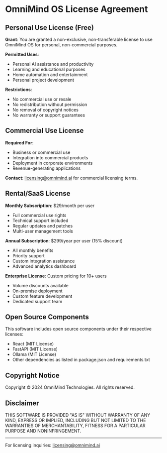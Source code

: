 # OmniMind OS License Agreement

## Personal Use License (Free)

**Grant**: You are granted a non-exclusive, non-transferable license to use OmniMind OS for personal, non-commercial purposes.

**Permitted Uses**:
- Personal AI assistance and productivity
- Learning and educational purposes
- Home automation and entertainment
- Personal project development

**Restrictions**:
- No commercial use or resale
- No redistribution without permission
- No removal of copyright notices
- No warranty or support guarantees

## Commercial Use License

**Required For**:
- Business or commercial use
- Integration into commercial products
- Deployment in corporate environments
- Revenue-generating applications

**Contact**: licensing@omnimind.ai for commercial licensing terms.

## Rental/SaaS License

**Monthly Subscription**: $29/month per user
- Full commercial use rights
- Technical support included
- Regular updates and patches
- Multi-user management tools

**Annual Subscription**: $299/year per user (15% discount)
- All monthly benefits
- Priority support
- Custom integration assistance
- Advanced analytics dashboard

**Enterprise License**: Custom pricing for 10+ users
- Volume discounts available
- On-premise deployment
- Custom feature development
- Dedicated support team

## Open Source Components

This software includes open source components under their respective licenses:
- React (MIT License)
- FastAPI (MIT License)
- Ollama (MIT License)
- Other dependencies as listed in package.json and requirements.txt

## Copyright Notice

Copyright © 2024 OmniMind Technologies. All rights reserved.

## Disclaimer

THIS SOFTWARE IS PROVIDED "AS IS" WITHOUT WARRANTY OF ANY KIND, EXPRESS OR IMPLIED, INCLUDING BUT NOT LIMITED TO THE WARRANTIES OF MERCHANTABILITY, FITNESS FOR A PARTICULAR PURPOSE AND NONINFRINGEMENT.

---

For licensing inquiries: licensing@omnimind.ai